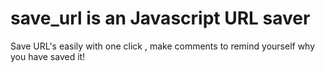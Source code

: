 # save_url is an Javascript URL saver
Save URL's easily with one click , make comments to remind yourself why you have saved it!
